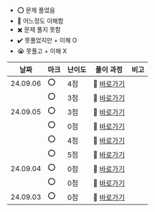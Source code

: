- ⭕ 문제 풀었음
- 🔺 어느정도 이해함
- ✖️ 문제 풀지 못함
- ✔️ 못풀었지만 + 이해 O
- 😭 못풀고 + 이해 X

  
|    날짜  |  마크 | 난이도 | 풀이 과정                                                                                                 |  비고 |
| -------- |  ---- | ------ | -------------------------------------------------------------------------------------------------------- | -------|
| 24.09.06 |   ⭕ |    4점  | 💨 [바로가기](https://velog.io/@jominuk1025/24.09.06-%EC%A0%95%EC%88%98-%EB%82%B4%EB%A6%BC%EC%B0%A8%EC%88%9C%EC%9C%BC%EB%A1%9C-%EB%B0%B0%EC%B9%98%ED%95%98%EA%B8%B0)     |  |
|  |   ⭕ |    3점  | 💨 [바로가기](https://velog.io/@jominuk1025/24.09.06-%EC%A0%95%EC%88%98-%EC%A0%9C%EA%B3%B1%EA%B7%BC-%ED%8C%90%EB%B3%84)     |  |
| 24.09.05 |   ⭕ |    3점  | 💨 [바로가기](https://velog.io/@jominuk1025/24.09.05-%EB%AC%B8%EC%9E%90%EC%97%B4-%EB%82%B4-p%EC%99%80-y%EC%9D%98-%EA%B0%9C%EC%88%98)     |  |
|  |   ⭕ |    0점  | 💨 [바로가기](https://velog.io/@jominuk1025/24.09.05-%EB%AC%B8%EC%9E%90%EC%97%B4%EC%9D%84-%EC%A0%95%EC%88%98%EB%A1%9C-%EB%B0%94%EA%BE%B8%EA%B8%B0)     |  |
|  |   ⭕ |    4점  | 💨 [바로가기](https://velog.io/@jominuk1025/24.09.05-%EC%9E%90%EB%A6%BF%EC%88%98-%EB%8D%94%ED%95%98%EA%B8%B0)     |  |
| |   ⭕ |    5점  | 💨 [바로가기](https://velog.io/@jominuk1025/24.09.05-%EC%9E%90%EC%97%B0%EC%88%98-%EB%92%A4%EC%A7%91%EC%96%B4-%EB%B0%B0%EC%97%B4%EB%A1%9C-%EB%A7%8C%EB%93%A4%EA%B8%B0)     |  |
| 24.09.04 |   ⭕ |    0점  | 💨 [바로가기](https://velog.io/@jominuk1025/24.09.04-%EC%A7%9D%EC%88%98%EC%99%80-%ED%99%80%EC%88%98)     | |
|  |   ⭕ |    0점  | 💨 [바로가기](https://velog.io/@jominuk1025/24.09.04-%EC%95%BD%EC%88%98%EC%9D%98-%ED%95%A9)     | |
| 24.09.03 |   ⭕ |    0점  | 💨 [바로가기](https://velog.io/@jominuk1025/24.09.03-%ED%8F%89%EA%B7%A0-%EA%B5%AC%ED%95%98%EA%B8%B0)     |  |


